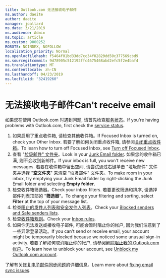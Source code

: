 ```yaml
---
title: Outlook.com 无法接收电子邮件
ms.author: daeite
author: daeite
manager: joallard
ms.date: 3/21/2019
ms.audience: Admin
ms.topic: article
ms.custom: 9000252
ROBOTS: NOINDEX, NOFOLLOW
localization_priority: Normal
ms.openlocfilehash: f5464f01bd33dd7cc34f02829dd50c377569cbd9
ms.sourcegitcommit: 9d78905c512192ffc4675468abd2efc5f2e4baf4
ms.translationtype: MT
ms.contentlocale: zh-CN
ms.lasthandoff: 04/23/2019
ms.locfileid: "32419260"
---
```

# <a name="cant-receive-email"></a><span data-ttu-id="1ebe8-102">无法接收电子邮件</span><span class="sxs-lookup"><span data-stu-id="1ebe8-102">Can't receive email</span></span>

<span data-ttu-id="1ebe8-103">如果您在使用 Outlook.com 时遇到问题, 请首先检查[服务状态](https://go.microsoft.com/fwlink/p/?linkid=837482)。</span><span class="sxs-lookup"><span data-stu-id="1ebe8-103">If you're having problems with Outlook.com, first check the [service status](https://go.microsoft.com/fwlink/p/?linkid=837482).</span></span>

1. <span data-ttu-id="1ebe8-104">如果启用了重点收件箱, 请检查其他收件箱。</span><span class="sxs-lookup"><span data-stu-id="1ebe8-104">If Focused Inbox is turned on, check your Other Inbox.</span></span> <span data-ttu-id="1ebe8-105">若要了解如何关闭重点收件箱, 请参阅[关闭重点收件箱](https://support.office.com/article/f714d94d-9e63-4217-9ccb-6cb2986aa1b2)。</span><span class="sxs-lookup"><span data-stu-id="1ebe8-105">To learn how to turn off Focused Inbox, see [Turn off Focused Inbox](https://support.office.com/article/f714d94d-9e63-4217-9ccb-6cb2986aa1b2).</span></span>
1. <span data-ttu-id="1ebe8-106">查看 "[垃圾邮件" 文件夹](https://outlook.live.com/mail/junkemail)。</span><span class="sxs-lookup"><span data-stu-id="1ebe8-106">Look in your [Junk Email folder](https://outlook.live.com/mail/junkemail).</span></span> <span data-ttu-id="1ebe8-107">如果您的收件箱已满, 则不会收到新邮件。</span><span class="sxs-lookup"><span data-stu-id="1ebe8-107">If your inbox is full, you won't receive new messages.</span></span> <span data-ttu-id="1ebe8-108">若要在收件箱中留出空间, 请尝试通过右键单击 "垃圾邮件" 文件夹并选择 "**空文件夹**" 来清空 "垃圾邮件" 文件夹。</span><span class="sxs-lookup"><span data-stu-id="1ebe8-108">To make room in your inbox, try emptying your Junk Email folder by right-clicking the Junk Email folder and selecting **Empty folder**.</span></span>
1. <span data-ttu-id="1ebe8-109">检查收件箱筛选器。</span><span class="sxs-lookup"><span data-stu-id="1ebe8-109">Check your inbox filters.</span></span> <span data-ttu-id="1ebe8-110">若要更改筛选和排序, 请选择邮件列表顶部的 "**筛选器**"。</span><span class="sxs-lookup"><span data-stu-id="1ebe8-110">To change your filtering and sorting, select **Filter** at the top of your message list.</span></span>
1. <span data-ttu-id="1ebe8-111">检查[阻止的发件人列表和安全发件人列表](https://outlook.live.com/mail/options/mail/junkEmail)。</span><span class="sxs-lookup"><span data-stu-id="1ebe8-111">Check your [Blocked senders and Safe senders lists](https://outlook.live.com/mail/options/mail/junkEmail).</span></span>
1. <span data-ttu-id="1ebe8-112">检查[收件箱规则](https://outlook.live.com/mail/options/mail/rules)。</span><span class="sxs-lookup"><span data-stu-id="1ebe8-112">Check your [Inbox rules](https://outlook.live.com/mail/options/mail/rules).</span></span>
1. <span data-ttu-id="1ebe8-113">如果你无法发送或接收电子邮件, 可能会暂时阻止你的帐户, 因为我们注意到了一些异常登录活动。</span><span class="sxs-lookup"><span data-stu-id="1ebe8-113">If you can't send or receive email, your account might be temporarily blocked because we noticed some unusual sign-in activity.</span></span> <span data-ttu-id="1ebe8-114">若要了解如何取消阻止你的帐户, 请参阅[解除阻止我的 Outlook.com 帐户](https://support.office.com/article/f4ad2701-d166-4d8b-8a6a-9af2a1f8a4c4)。</span><span class="sxs-lookup"><span data-stu-id="1ebe8-114">To learn how to unblock your account, see [Unblock my Outlook.com account](https://support.office.com/article/f4ad2701-d166-4d8b-8a6a-9af2a1f8a4c4).</span></span>

<span data-ttu-id="1ebe8-115">了解有关[修复电子邮件同步问题](https://support.office.com/article/d39e3341-8d79-4bf1-b3c7-ded602233642)的详细信息。</span><span class="sxs-lookup"><span data-stu-id="1ebe8-115">Learn more about [fixing email sync issues](https://support.office.com/article/d39e3341-8d79-4bf1-b3c7-ded602233642).</span></span>